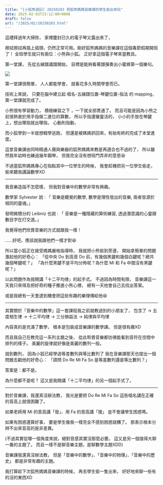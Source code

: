 ```yaml
---
title: "[小狐熊週記] 20250203 把狐熊媽媽音樂課的學生偷出來玩"
date: 2025-02-03T23:12:00+0800
draft: false
url: "/2025/02/20250203.html"
---
```


這禮拜過年大掃除，
家裡塵封已久的電子琴又露出來了，

擦拭擦拭再插上插頭，仍然正常可用。剛好狐熊媽媽的音樂課在這個春節假期開班了！
全班學生就只有兩位：小熊與小狐。
正好拿這個電子琴來當教具。

第一堂課，
先從五線譜識譜開始，
目標是能夠看著譜彈奏出小蜜蜂第一個樂句。



![]($https://blogger.googleusercontent.com/img/b/R29vZ2xl/AVvXsEi-fAPD8fQHHiooiIOiRelIgh826KdGtKm1t55qmQ1EzW5oiKeLvxMejyVKOzN8tkNhAu7mhEOvl2m43SHMl9vqTToIo29aOv5qZfOzmJf7W5srxoyd91TW7yhdjZTDi_VCos-ZdpJ5SkzgkAMeLAbBc_pPJ96LH1xurENV9a4JYiM9_BPmrSBwRM9xA2s/s320/image.png)





第一堂課很簡單，
人人都能學會，
就看花多久時間學會而已。

技術上來說，
只要在腦中建立起 唱名-五線譜位置-琴鍵位置-指法 的 mapping，
第一堂課就完成了。

小熊很有學習動力，
積極練習之下 ，一下就全部貫通了。
而且可能是因為小熊之前很熱衷於用手指做二進位的算數，
所以手指還蠻靈活的，
小小的手放在琴鍵上，想出哪指就出哪指，
心動則指動，

而小狐學到一半就想輟學逃跑，
但還是被媽媽抓回來，有始有終的完成了本堂進度。

這堂音樂課由同時精通人聲與樂器的狐熊媽媽來教是再適合也不過的了，
所以雖然我年幼時也練過幾年鋼琴，
但我完全沒有想班門弄斧的意思😆

不過當狐熊媽媽專心在指點其中一位學生的時候，
我會趁機把另一位學生偷走，
偷來聽我講論數學XD

---

我音樂造詣不怎麼樣，
但我對音樂中的數學非常有興趣。

數學家 Sylvester 說 :
「 音樂是聽覺的數學, 數學是理性發出的音樂, 兩者皆源於相同的靈魂。」

發明微積分的 Leibniz 也說 :
「 音樂是一種隱藏的算術練習, 透過潛意識的心靈跟數目字在打交道。」

我覺得他們欣賞音樂的方式就跟我一樣！

……好吧，應該說我跟他們一樣才對😆


所以當小狐正在接受媽媽嚴格指導時，
我就把小熊偷到旁邊，
開始拿簡單的問題激起他的好奇心：
「從中央 Do 到高音 Do 前，有幾個黑鍵和幾個白鍵呢？總共幾個琴鍵呢？」
「為什麼黑鍵不是平均分佈呢？為什麼 Mi 和 Fa 中間沒有黑鍵呢？」

以此問題作為我開講「十二平均律」的起手式。
不過因為時間有限，
音樂課這一天我只來得及把好奇的種子撒進小熊心裡，
總有一天他會自己去找出答案。

或是我總有一天會逮到機會把這些有趣的樂理傳給他😆

---

其實關於「音樂中的數學」這一套課程我之前就教過別的小朋友了，
包含了
-> 五度相生律
-> 十二平均律
-> 三分損益法
-> 純律與平均律

內容真的是充滿了數學，
根本是包裝成音樂課的數學課。
但是很有趣XD

而且我自己在教完這一系列主題之後，
從此聆賞音樂都彷彿能看到音符在空間中排列的樣子。
美麗的旋律就好像是美麗的數列一般。

說到數列，
因為小狐已經學過等差數列與等比數列了
我在音樂課那天也提出一個問題去戳他的好奇心：
「請問 Do Re Mi Fa So 是等差數列還是等比數列？」

答案是：都不是。

為什麼都不是呢？
這又是我開講「十二平均律」的另一個起手式了。


---

對於音樂課，我還真沒辦法教，
我光是要把 Do Re Mi Fa So 這些唱名講在正確的音高上就很困難了。

如果老師用 Mi 的音高講「發」、用 Fa 的音高講「搜」
豈不會讓學生困惑嗎。

如果有困惑還算好事，
要是學生像我一樣完全不感到困惑就糟了。
那表示根本分辨不出來音高的是非差異。

(不過其實從哪一個角度來說，絕對音感其實沒那麼必要。
這又是另一個值得大聊一番的主題了。
而且一樣不是聊音樂主題，是聊數學主題XDD)

音樂課我還真沒辦法教，
但是「音樂中的數學」、「音樂中的物理」、「音樂中的歷史」
都是非常有趣的主題。

我打算趁下次狐熊媽媽音樂課的時候，
再去學生偷一隻出來，
好好地來聊一些有的沒的東西XD



